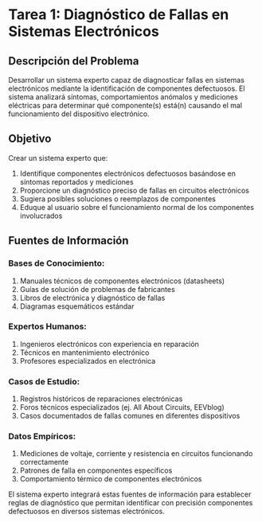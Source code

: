 # Tarea 1: Diagnóstico de Fallas en Sistemas Electrónicos

## Descripción del Problema

Desarrollar un sistema experto capaz de diagnosticar fallas en sistemas electrónicos mediante la identificación de componentes defectuosos. El sistema analizará síntomas, comportamientos anómalos y mediciones eléctricas para determinar qué componente(s) está(n) causando el mal funcionamiento del dispositivo electrónico.

## Objetivo

Crear un sistema experto que:

1. Identifique componentes electrónicos defectuosos basándose en síntomas reportados y mediciones
2. Proporcione un diagnóstico preciso de fallas en circuitos electrónicos
3. Sugiera posibles soluciones o reemplazos de componentes
4. Eduque al usuario sobre el funcionamiento normal de los componentes involucrados

## Fuentes de Información

### Bases de Conocimiento:

1. Manuales técnicos de componentes electrónicos (datasheets)
2. Guías de solución de problemas de fabricantes
3. Libros de electrónica y diagnóstico de fallas
4. Diagramas esquemáticos estándar

### Expertos Humanos:

1. Ingenieros electrónicos con experiencia en reparación
2. Técnicos en mantenimiento electrónico
3. Profesores especializados en electrónica

### Casos de Estudio:

1. Registros históricos de reparaciones electrónicas
2. Foros técnicos especializados (ej. All About Circuits, EEVblog)
3. Casos documentados de fallas comunes en diferentes dispositivos

### Datos Empíricos:

1. Mediciones de voltaje, corriente y resistencia en circuitos funcionando correctamente
2. Patrones de falla en componentes específicos
3. Comportamiento térmico de componentes electrónicos

El sistema experto integrará estas fuentes de información para establecer reglas de diagnóstico que permitan identificar con precisión componentes defectuosos en diversos sistemas electrónicos.
